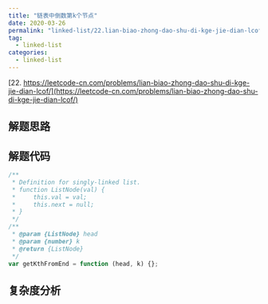 ```yaml
---
title: "链表中倒数第k个节点"
date: 2020-03-26
permalink: "linked-list/22.lian-biao-zhong-dao-shu-di-kge-jie-dian-lcof"
tag:
  - linked-list
categories:
  - linked-list
---
```


[22. https://leetcode-cn.com/problems/lian-biao-zhong-dao-shu-di-kge-jie-dian-lcof/](https://leetcode-cn.com/problems/lian-biao-zhong-dao-shu-di-kge-jie-dian-lcof/)

## 解题思路

## 解题代码

```js
/**
 * Definition for singly-linked list.
 * function ListNode(val) {
 *     this.val = val;
 *     this.next = null;
 * }
 */
/**
 * @param {ListNode} head
 * @param {number} k
 * @return {ListNode}
 */
var getKthFromEnd = function (head, k) {};
```

## 复杂度分析
